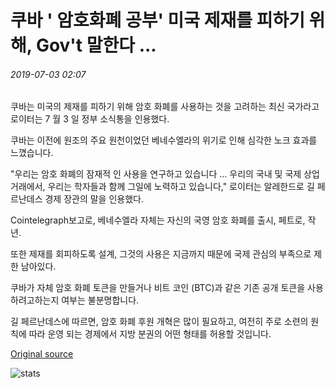 # 쿠바 ' 암호화폐 공부' 미국 제재를 피하기 위해, Gov't 말한다 ...

###### 2019-07-03 02:07

쿠바는 미국의 제재를 피하기 위해 암호 화폐를 사용하는 것을 고려하는 최신 국가라고 로이터는 7 월 3 일 정부 소식통을 인용했다.

쿠바는 이전에 원조의 주요 원천이었던 베네수엘라의 위기로 인해 심각한 노크 효과를 느꼈습니다.

"우리는 암호 화폐의 잠재적 인 사용을 연구하고 있습니다 ... 우리의 국내 및 국제 상업 거래에서, 우리는 학자들과 함께 그일에 노력하고 있습니다," 로이터는 알레한드로 길 페르난데스 경제 장관의 말을 인용했다.

Cointelegraph보고로, 베네수엘라 자체는 자신의 국영 암호 화폐를 출시, 페트로, 작년.

또한 제재를 회피하도록 설계, 그것의 사용은 지금까지 때문에 국제 관심의 부족으로 제한 남아있다.

쿠바가 자체 암호 화폐 토큰을 만들거나 비트 코인 (BTC)과 같은 기존 공개 토큰을 사용하려고하는지 여부는 불분명합니다.

길 페르난데스에 따르면, 암호 화폐 후원 개혁은 많이 필요하고, 여전히 주로 소련의 원칙에 따라 운영 되는 경제에서 지방 분권의 어떤 형태를 허용할 것입니다.

[Original source](https://cointelegraph.com/news/cuba-studying-cryptocurrency-to-dodge-us-sanctions-says-govt)

![stats](https://c.statcounter.com/11760860/0/a89fa40b/1/ "stats")